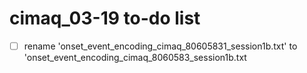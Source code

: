 # cimaq_03-19 to-do list

- [ ] rename 'onset_event_encoding_cimaq_80605831_session1b.txt'
      to 'onset_event_encoding_cimaq_8060583_session1b.txt
